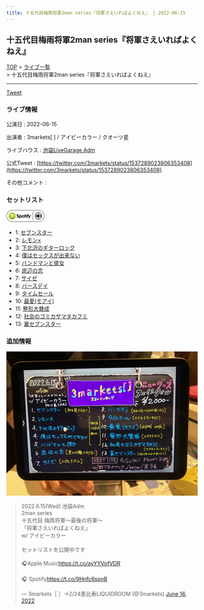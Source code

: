 ```yaml
---
title: 十五代目梅雨将軍2man series『将軍さえいればよくねえ』 | 2022-06-15
---
```

## 十五代目梅雨将軍2man series『将軍さえいればよくねえ』

[TOP](/setlist/) > [ライブ一覧](lives.html) > 十五代目梅雨将軍2man series『将軍さえいればよくねえ』

___

<a href="https://twitter.com/share?ref_src=twsrc%5Etfw" data-text="3markets[ ]セットリスト > 十五代目梅雨将軍2man series『将軍さえいればよくねえ』" class="twitter-share-button" data-via="3markets" data-hashtags="3markets" data-related="3markets" data-show-count="false">Tweet</a>

### ライブ情報

公演日
:    2022-06-15

出演者
:    3markets[ ] / アイビーカラー / クオーツ星

ライブハウス
:    [池袋LiveGarage Adm](livehouse006.html)

公式Tweet
:    [https://twitter.com/3markets/status/1537289023806353408](https://twitter.com/3markets/status/1537289023806353408)

その他コメント
:    

### セットリスト


[![play with spotify](images/spotify-icon.png)](https://open.spotify.com/playlist/6MyiD99Mz8rnwK5yM9WOFG)



*  1: [セブンスター](song020.html)
*  2: [レモン×](song003.html)
*  3: [下北沢のギターロック](song015.html)
*  4: [僕はセックスが出来ない](song006.html)
*  5: [バンドマンと彼女](song009.html)
*  6: [底辺の恋](song008.html)
*  7: [サイゼ](song004.html)
*  8: [バースデイ](song028.html)
*  9: [タイムセール](song007.html)
*  10: [最愛(モアイ)](song014.html)
*  11: [整形大賛成](song005.html)
*  12: [社会のゴミカザマタカフミ](song002.html)
*  13: [裏セブンスター](song017.html)


### 追加情報


[![セトリ画像](images/019.jpg)](images/019.jpg)


<blockquote class="twitter-tweet"><p lang="ja" dir="ltr">2022.6.15(Wed) 池袋Adm<br>2man series<br>十五代目 梅雨将軍～最後の将軍～<br>「将軍さえいればよくねえ」<br>w/ アイビーカラー<br><br>セットリストを公開中です<br><br>🎧Apple Music<a href="https://t.co/ayYYVofVDR">https://t.co/ayYYVofVDR</a><br><br>🎧 Spotify<a href="https://t.co/9Hnfc6spnB">https://t.co/9Hnfc6spnB</a></p>&mdash; 3markets［ ］→2/24恵比寿LIQUIDROOM (@3markets) <a href="https://twitter.com/3markets/status/1537289023806353408?ref_src=twsrc%5Etfw">June 16, 2022</a></blockquote>
<script async src="https://platform.twitter.com/widgets.js" charset="utf-8"></script>




<script async src="https://platform.twitter.com/widgets.js" charset="utf-8"></script>
